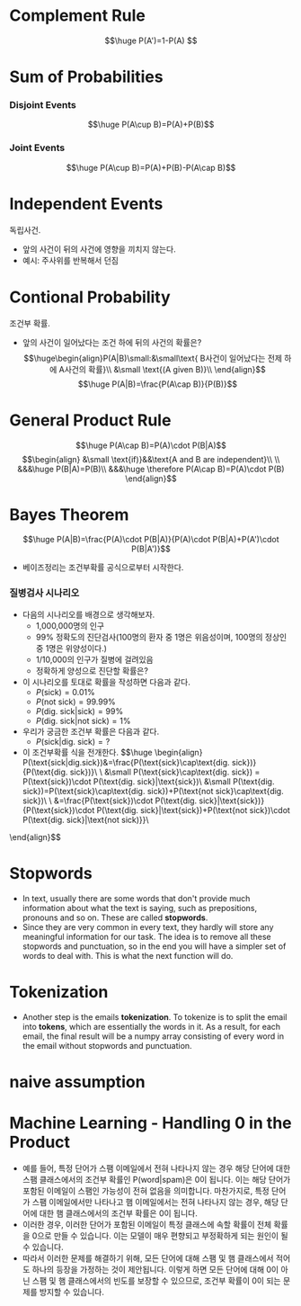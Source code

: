 # Complement Rule
$$\huge
P(A')=1-P(A)
$$
# Sum of Probabilities
### Disjoint Events
$$\huge P(A\cup B)=P(A)+P(B)$$
### Joint Events
$$\huge P(A\cup B)=P(A)+P(B)-P(A\cap B)$$
# Independent Events
독립사건.
- 앞의 사건이 뒤의 사건에 영향을 끼치지 않는다.
- 예시: 주사위를 반복해서 던짐
# Contional Probability
조건부 확률.
- 앞의 사건이 일어났다는 조건 하에 뒤의 사건의 확률은?
$$\huge\begin{align}P(A|B)\small:&\small\text{ B사건이 일어났다는 전제 하에 A사건의 확률}\\
&\small \text{(A given B)}\\
\end{align}$$
$$\huge P(A|B)=\frac{P(A\cap B)}{P(B)}$$
# General Product Rule
$$\huge P(A\cap B)=P(A)\cdot P(B|A)$$
$$\begin{align}
&\small \text{if)}&&\text{A and B are independent}\\
\\
&&&\huge P(B|A)=P(B)\\
&&&\huge \therefore P(A\cap B)=P(A)\cdot P(B)
\end{align}$$
# Bayes Theorem
$$\huge P(A|B)=\frac{P(A)\cdot P(B|A)}{P(A)\cdot P(B|A)+P(A')\cdot P(B|A')}$$
- 베이즈정리는 조건부확률 공식으로부터 시작한다.
### 질병검사 시나리오
- 다음의 시나리오를 배경으로 생각해보자.
	- 1,000,000명의 인구
	- 99% 정확도의 진단검사(100명의 환자 중 1명은 위음성이며, 100명의 정상인 중 1명은 위양성이다.)
	- 1/10,000의 인구가 질병에 걸려있음
	- 정확하게 양성으로 진단할 확률은?
- 이 시나리오를 토대로 확률을 작성하면 다음과 같다.
	- $P(\text{sick})=0.01\%$
	- $P(\text{not sick})=99.99\%$
	- $P(\text{dig. sick|sick})=99\%$
	- $P(\text{dig. sick|not sick})=1\%$
- 우리가 궁금한 조건부 확률은 다음과 같다.
	- $P(\text{sick|dig. sick})=?$
- 이 조건부확률 식을 전개한다.
$$\huge
\begin{align}
P(\text{sick|dig.sick})&=\frac{P(\text{sick}\cap\text{dig. sick})}{P(\text{dig. sick})}\\
\\
&\small P(\text{sick}\cap\text{dig. sick}) = P(\text{sick})\cdot P(\text{dig. sick}|\text{sick})\\
&\small P(\text{dig. sick})=P(\text{sick}\cap\text{dig. sick})+P(\text{not sick}\cap\text{dig. sick})\\
\\
&=\frac{P(\text{sick})\cdot P(\text{dig. sick}|\text{sick})}{P(\text{sick})\cdot P(\text{dig. sick}|\text{sick})+P(\text{not sick})\cdot P(\text{dig. sick}|\text{not sick)}}\\

\end{align}$$
# Stopwords
- In text, usually there are some words that don't provide much information about what the text is saying, such as prepositions, pronouns and so on. These are called **stopwords**.
- Since they are very common in every text, they hardly will store any meaningful information for our task. The idea is to remove all these stopwords and punctuation, so in the end you will have a simpler set of words to deal with. This is what the next function will do.
# Tokenization
- Another step is the emails **tokenization**. To tokenize is to split the email into **tokens**, which are essentially the words in it. As a result, for each email, the final result will be a numpy array consisting of every word in the email without stopwords and punctuation.
# naive assumption
# Machine Learning - Handling 0 in the Product
- 예를 들어, 특정 단어가 스팸 이메일에서 전혀 나타나지 않는 경우 해당 단어에 대한 스팸 클래스에서의 조건부 확률인 P(word|spam)은 0이 됩니다. 이는 해당 단어가 포함된 이메일이 스팸인 가능성이 전혀 없음을 의미합니다. 마찬가지로, 특정 단어가 스팸 이메일에서만 나타나고 햄 이메일에서는 전혀 나타나지 않는 경우, 해당 단어에 대한 햄 클래스에서의 조건부 확률은 0이 됩니다.
- 이러한 경우, 이러한 단어가 포함된 이메일이 특정 클래스에 속할 확률이 전체 확률을 0으로 만들 수 있습니다. 이는 모델이 매우 편향되고 부정확하게 되는 원인이 될 수 있습니다.
- 따라서 이러한 문제를 해결하기 위해, 모든 단어에 대해 스팸 및 햄 클래스에서 적어도 하나의 등장을 가정하는 것이 제안됩니다. 이렇게 하면 모든 단어에 대해 0이 아닌 스팸 및 햄 클래스에서의 빈도를 보장할 수 있으므로, 조건부 확률이 0이 되는 문제를 방지할 수 있습니다.